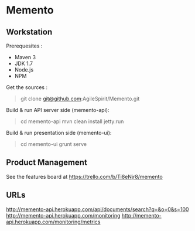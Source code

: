 Memento
=======

Workstation
-----------

Prerequesites :
* Maven 3
* JDK 1.7
* Node.js
* NPM

Get the sources :
> git clone git@github.com:AgileSpirit/Memento.git

Build & run API server side (memento-api):
> cd memento-api
> mvn clean install jetty:run

Build & run presentation side (memento-ui):
> cd memento-ui
> grunt serve

Product Management
------------------

See the features board at https://trello.com/b/Ti8eNjr8/memento

URLs
----
http://memento-api.herokuapp.com/api/documents/search?q=&o=0&s=100
http://memento-api.herokuapp.com/monitoring
http://memento-api.herokuapp.com/monitoring/metrics